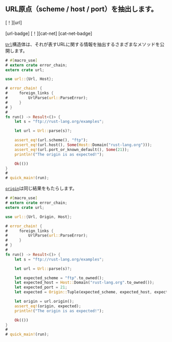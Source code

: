 ## <!--Extract the URL origin (scheme / host / port)--> URL原点（scheme / host / port）を抽出します。

<!--[!][url]-->
[！][url]
<!--[url-badge] [!][cat-net]-->
[url-badge] [！][cat-net]
[cat-net-badge]
<!--The [`Url`] struct exposes various methods to extract information about the URL it represents.-->
[`Url`]構造体は、それが表すURLに関する情報を抽出するさまざまなメソッドを公開します。

```rust
# #[macro_use]
# extern crate error_chain;
extern crate url;

use url::{Url, Host};

# error_chain! {
#     foreign_links {
#         UrlParse(url::ParseError);
#     }
# }
#
fn run() -> Result<()> {
    let s = "ftp://rust-lang.org/examples";

    let url = Url::parse(s)?;

    assert_eq!(url.scheme(), "ftp");
    assert_eq!(url.host(), Some(Host::Domain("rust-lang.org")));
    assert_eq!(url.port_or_known_default(), Some(21));
    println!("The origin is as expected!");

    Ok(())
}
#
# quick_main!(run);
```

<!--[`origin`] produces the same result.-->
[`origin`]は同じ結果をもたらします。

```rust
# #[macro_use]
# extern crate error_chain;
extern crate url;

use url::{Url, Origin, Host};

# error_chain! {
#     foreign_links {
#         UrlParse(url::ParseError);
#     }
# }
#
fn run() -> Result<()> {
    let s = "ftp://rust-lang.org/examples";

    let url = Url::parse(s)?;

    let expected_scheme = "ftp".to_owned();
    let expected_host = Host::Domain("rust-lang.org".to_owned());
    let expected_port = 21;
    let expected = Origin::Tuple(expected_scheme, expected_host, expected_port);

    let origin = url.origin();
    assert_eq!(origin, expected);
    println!("The origin is as expected!");

    Ok(())
}
#
# quick_main!(run);
```

<!--[`origin`]: https://docs.rs/url/*/url/struct.Url.html#method.origin
 [`Url`]: https://docs.rs/url/*/url/struct.Url.html
-->
[`origin`]: https://docs.rs/url/*/url/struct.Url.html#method.origin
 [`Url`]: https://docs.rs/url/*/url/struct.Url.html

